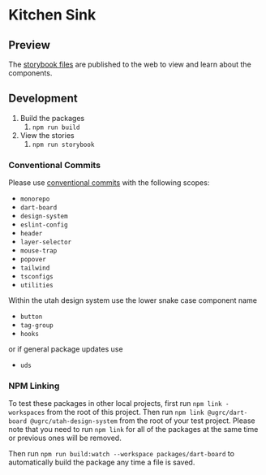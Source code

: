 # Kitchen Sink

## Preview

The [storybook files](https://ut-dts-agrc-kitchen-sink-prod.web.app/) are published to the web to view and learn about the components.

## Development

1. Build the packages
   1. `npm run build`
2. View the stories
   1. `npm run storybook`

### Conventional Commits

Please use [conventional commits](https://www.conventionalcommits.org) with the following scopes:

- `monorepo`
- `dart-board`
- `design-system`
- `eslint-config`
- `header`
- `layer-selector`
- `mouse-trap`
- `popover`
- `tailwind`
- `tsconfigs`
- `utilities`

Within the utah design system use the lower snake case component name

- `button`
- `tag-group`
- `hooks`

or if general package updates use

- `uds`

### NPM Linking

To test these packages in other local projects, first run `npm link -workspaces` from the root of this project. Then run `npm link @ugrc/dart-board @ugrc/utah-design-system` from the root of your test project. Please note that you need to run `npm link` for all of the packages at the same time or previous ones will be removed.

Then run `npm run build:watch --workspace packages/dart-board` to automatically build the package any time a file is saved.
